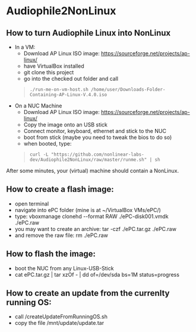 # Audiophile2NonLinux
## How to turn Audiophile Linux into NonLinux
* In a VM:
  * Download AP Linux ISO image: https://sourceforge.net/projects/ap-linux/
  * have VirtualBox installed
  * git clone this project
  * go into the checked out folder and call 
  > `./run-me-on-vm-host.sh /home/user/Downloads-Folder-Containing-AP-Linux-V.4.0.iso`
* On a NUC Machine
  * Download AP Linux ISO image: https://sourceforge.net/projects/ap-linux/
  * Copy the image onto an USB stick
  * Connect monitor, keyboard, ethernet and stick to the NUC
  * boot from stick (maybe you need to tweak the bios to do so)
  * when booted, type: 
  > `curl -L "https://github.com/nonlinear-labs-dev/Audiophile2NonLinux/raw/master/runme.sh" | sh`
  
After some minutes, your (virtual) machine should contain a NonLinux.

## How to create a flash image:
* open terminal
* navigate into ePC folder (mine is at ~/VirtualBox VMs/ePC/)
* type: vboxmanage clonehd --format RAW ./ePC-disk001.vmdk ./ePC.raw
* you may want to create an archive: tar -czf ./ePC.tar.gz ./ePC.raw
* and remove the raw file: rm ./ePC.raw

## How to flash the image:
* boot the NUC from any Linux-USB-Stick
* cat ePC.tar.gz | tar xzOf - | dd of=/dev/sda bs=1M status=progress

## How to create an update from the currenlty running OS:
- call /createUpdateFromRunningOS.sh
- copy the file /mnt/update/update.tar
